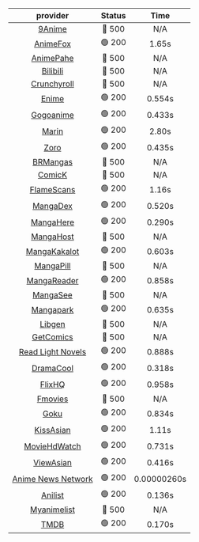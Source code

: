 | **provider** | **Status** | **Time** |
|:--------:|:------:|:----:|
| [9Anime](https://9anime.pl) | 🔴 500 | N/A |
|  [AnimeFox](https://animefox.tv)  | 🟢 200 | 1.65s |
| [AnimePahe](https://animepahe.com) | 🔴 500 | N/A |
| [Bilibili](https://bilibili.tv) | 🔴 500 | N/A |
| [Crunchyroll](https://cronchy.consumet.stream) | 🔴 500 | N/A |
|  [Enime](https://enime.moe)  | 🟢 200 | 0.554s |
|  [Gogoanime](https://gogoanimehd.to)  | 🟢 200 | 0.433s |
|  [Marin](https://marin.moe)  | 🟢 200 | 2.80s |
|  [Zoro](https://aniwatch.to)  | 🟢 200 | 0.435s |
| [BRMangas](https://www.brmangas.net) | 🔴 500 | N/A |
| [ComicK](https://comick.app) | 🔴 500 | N/A |
|  [FlameScans](https://flamescans.org/)  | 🟢 200 | 1.16s |
|  [MangaDex](https://mangadex.org)  | 🟢 200 | 0.520s |
|  [MangaHere](http://www.mangahere.cc)  | 🟢 200 | 0.290s |
| [MangaHost](https://mangahosted.com) | 🔴 500 | N/A |
|  [MangaKakalot](https://mangakakalot.com)  | 🟢 200 | 0.603s |
| [MangaPill](https://mangapill.com) | 🔴 500 | N/A |
|  [MangaReader](https://mangareader.to)  | 🟢 200 | 0.858s |
| [MangaSee](https://mangasee123.com) | 🔴 500 | N/A |
|  [Mangapark](https://v2.mangapark.net)  | 🟢 200 | 0.635s |
| [Libgen](http://libgen) | 🔴 500 | N/A |
| [GetComics](https://getcomics.info/) | 🔴 500 | N/A |
|  [Read Light Novels](https://readlightnovels.net)  | 🟢 200 | 0.888s |
|  [DramaCool](https://dramacool.hr)  | 🟢 200 | 0.318s |
|  [FlixHQ](https://flixhq.to)  | 🟢 200 | 0.958s |
| [Fmovies](https://fmovies.to) | 🔴 500 | N/A |
|  [Goku](https://goku.sx)  | 🟢 200 | 0.834s |
|  [KissAsian](https://kissasian.mx)  | 🟢 200 | 1.11s |
|  [MovieHdWatch](https://movieshd.watch)  | 🟢 200 | 0.731s |
|  [ViewAsian](https://viewasian.co)  | 🟢 200 | 0.416s |
|  [Anime News Network](https://www.animenewsnetwork.com)  | 🟢 200 | 0.00000260s |
|  [Anilist](https://anilist.co)  | 🟢 200 | 0.136s |
| [Myanimelist](https://myanimelist.net/) | 🔴 500 | N/A |
|  [TMDB](https://www.themoviedb.org)  | 🟢 200 | 0.170s |
